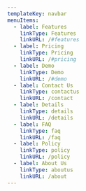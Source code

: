 ```yaml
---
templateKey: navbar
menuItems:
  - label: Features
    linkType: Features
    linkURL: /#features
  - label: Pricing
    linkType: Pricing
    linkURL: /#pricing
  - label: Demo
    linkType: Demo
    linkURL: /#demo
  - label: Contact Us
    linkType: contactus
    linkURL: /contact
  - label: Details
    linkType: details
    linkURL: /details
  - label: FAQ
    linkType: faq
    linkURL: /faq
  - label: Policy
    linkType: policy
    linkURL: /policy
  - label: About Us
    linkType: aboutus
    linkURL: /about
---
```


